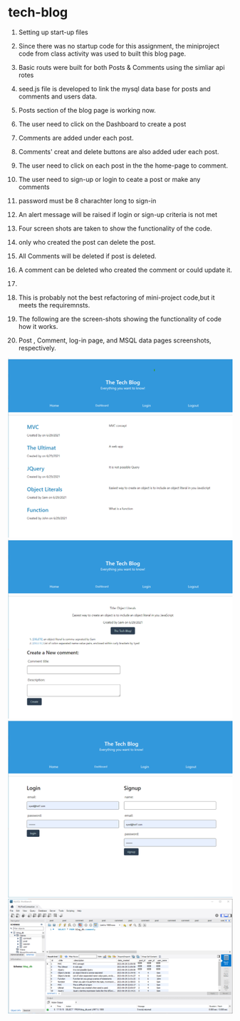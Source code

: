 # tech-blog
1. Setting up start-up files
2. Since there was no startup code for this assignment, the miniproject code from class activity was used to built this blog page.
3. Basic routs were built for both Posts & Comments using the simliar api rotes
4. seed.js file is developed to link the mysql data base for posts and comments and users data.
5. Posts section of the blog page is working now.
6. The user need to click on the Dashboard to create a post
7. Comments are added under each post.
8. Comments' creat and delete buttons are also added uder each post.
9. The user need to click on each post in the the home-page  to comment.
10. The user need to sign-up or login to  ceate a post or make any comments
11. password must be 8 charachter long to sign-in
12. An alert message will be raised if login or sign-up criteria is not met
13. Four screen shots are taken to show the functionality of the code. 
14. only who created the post can  delete the post.
15. All Comments will be deleted if post is deleted.
16. A comment can be deleted who created the comment or  could  update it.
16.  
17. This is probably not the best refactoring of mini-project code,but it meets the requiremnsts. 
18. The following are the screen-shots showing the functionality of code how it works.



19. Post , Comment, log-in page, and MSQL data pages screenshots, respectively.
<img src="./Assets/tech-blog-post.png" alt="Post Picture>/img">
<img src="./Assets/tech-blog-comment.png" alt="Post Picture>/img">
<img src="./Assets/tech-blog-login.png" alt="Post Picture>/img">
<img src="./Assets/MYSQL-DATA.png" alt="Post Picture>/img">